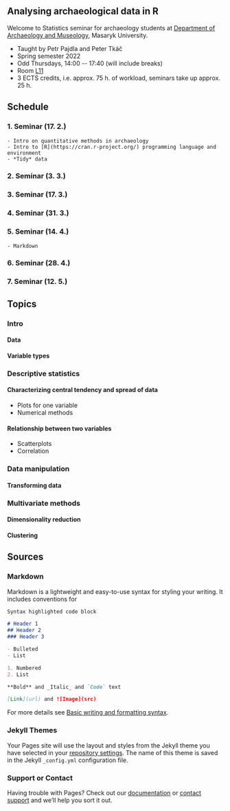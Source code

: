 ## Analysing archaeological data in R

Welcome to Statistics seminar for archaeology students at
[Department of Archaeology and Museology](https://archeo-muzeo.phil.muni.cz/), Masaryk University.

- Taught by Petr Pajdla and Peter Tkáč
- Spring semester 2022
- Odd Thursdays, 14:00 -- 17:40 (will include breaks)
- Room [L11](https://www.phil.muni.cz/o-nas/kde-nas-najdete/kancelar-28397)
- 3 ECTS credits, i.e.  approx. 75 h. of workload, seminars take up approx. 25 h.

## Schedule

### 1. Seminar (17. 2.)

    - Intro on quantitative methods in archaeology
    - Intro to [R](https://cran.r-project.org/) programming language and environment
    - *Tidy* data

### 2. Seminar (3. 3.)

### 3. Seminar (17. 3.)

### 4. Seminar (31. 3.)

### 5. Seminar (14. 4.)
    - Markdown
### 6. Seminar (28. 4.)

### 7. Seminar (12. 5.)

## Topics

### Intro
#### Data

#### Variable types

### Descriptive statistics
#### Characterizing central tendency and spread of data

- Plots for one variable
- Numerical methods

#### Relationship between two variables

- Scatterplots
- Correlation

### Data manipulation
#### Transforming data

### Multivariate methods
#### Dimensionality reduction
#### Clustering

## Sources

### Markdown

Markdown is a lightweight and easy-to-use syntax for styling your writing. It includes conventions for

```markdown
Syntax highlighted code block

# Header 1
## Header 2
### Header 3

- Bulleted
- List

1. Numbered
2. List

**Bold** and _Italic_ and `Code` text

[Link](url) and ![Image](src)
```

For more details see [Basic writing and formatting syntax](https://docs.github.com/en/github/writing-on-github/getting-started-with-writing-and-formatting-on-github/basic-writing-and-formatting-syntax).

### Jekyll Themes

Your Pages site will use the layout and styles from the Jekyll theme you have selected in your [repository settings](https://github.com/petrpajdla/stat4arch/settings/pages). The name of this theme is saved in the Jekyll `_config.yml` configuration file.

### Support or Contact

Having trouble with Pages? Check out our [documentation](https://docs.github.com/categories/github-pages-basics/) or [contact support](https://support.github.com/contact) and we’ll help you sort it out.

